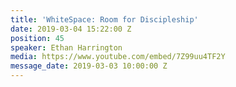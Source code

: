 ```yaml
---
title: 'WhiteSpace: Room for Discipleship'
date: 2019-03-04 15:22:00 Z
position: 45
speaker: Ethan Harrington
media: https://www.youtube.com/embed/7Z99uu4TF2Y
message_date: 2019-03-03 10:00:00 Z
---
```


